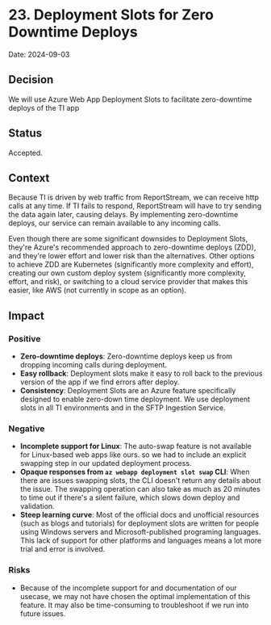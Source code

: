 # 23. Deployment Slots for Zero Downtime Deploys

Date: 2024-09-03

## Decision
We will use Azure Web App Deployment Slots to facilitate zero-downtime deploys of the TI app

## Status

Accepted.

## Context
Because TI is driven by web traffic from ReportStream, we can receive http calls at any time.
If TI fails to respond, ReportStream will have to try sending the data again later, causing delays.
By implementing zero-downtime deploys, our service can remain available to any incoming calls.

Even though there are some significant downsides to Deployment Slots, they're Azure's recommended
approach to zero-downtime deploys (ZDD), and they're lower effort and lower risk than the alternatives.
Other options to achieve ZDD are Kubernetes (significantly more complexity and effort), creating
our own custom deploy system (significantly more complexity, effort, and risk), or switching to
a cloud service provider that makes this easier, like AWS (not currently in scope as an option).

## Impact
### Positive
- **Zero-downtime deploys**: Zero-downtime deploys keep us from dropping incoming calls during deployment.
- **Easy rollback**: Deployment slots make it easy to roll back to the previous version of the
app if we find errors after deploy.
- **Consistency**: Deployment Slots are an Azure feature specifically designed to enable
zero-down time deployment. We use deployment slots in all TI environments and
in the SFTP Ingestion Service.

### Negative
- **Incomplete support for Linux**: The auto-swap feature is not available for Linux-based web apps like ours.
 so we had to include an explicit swapping step in our updated deployment process.
- **Opaque responses from `az webapp deployment slot swap` CLI**: When there are issues swapping slots, the CLI doesn't
return any details about the issue. The swapping operation can also take as much as 20 minutes
to time out if there's a silent failure, which slows down deploy and validation.
- **Steep learning curve**: Most of the official docs and unofficial resources
(such as blogs and tutorials) for deployment slots are written for people using Windows
servers and Microsoft-published programing languages. This lack of support for other platforms
and languages means a lot more trial and error is involved.

### Risks
- Because of the incomplete support for and documentation of our usecase, we may not have
chosen the optimal implementation of this feature. It may also be time-consuming to
troubleshoot if we run into future issues.
